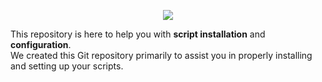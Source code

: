 <p align="center">
  <img src="https://redwestrp.eu/videoNew.png" />
</p
```markdown
## Welcome to **gum_docs**  

This repository is here to help you with **script installation** and **configuration**.  
We created this Git repository primarily to assist you in properly installing and setting up your scripts.  
```
